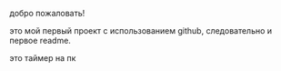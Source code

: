 добро пожаловать!

это мой первый проект с использованием github, следовательно и первое readme.

это таймер на пк
